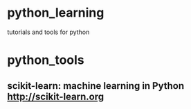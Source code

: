# python_learning
tutorials and tools for python  

# python_tools
## scikit-learn: machine learning in Python http://scikit-learn.org
